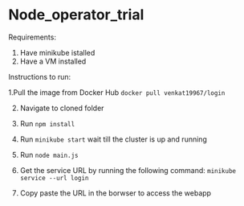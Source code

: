 # Node_operator_trial

Requirements:
1. Have minikube istalled
2. Have a VM installed

Instructions to run:

1.Pull the image from Docker Hub
`docker pull venkat19967/login`

2. Navigate to cloned folder

3. Run
`npm install`

4. Run
`minikube start`
wait till the cluster is up and running

5. Run
`node main.js`

6. Get the service URL by running the following command:
`minikube service --url login`

7. Copy paste the URL in the borwser to access the webapp
